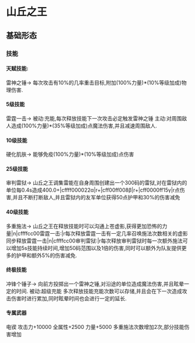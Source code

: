 # 山丘之王
## 基础形态
### 技能

#### 天赋技能:
雷神之锤->
每次攻击有10%的几率重击目标,附加(100%力量)*(10%等级加成)物理伤害.

#### 5级技能
雷霆一击->
被动:充能,每次释放技能下一次攻击必定触发雷神之锤
主动:对周围敌人造成(100%力量)*(35%等级加成)点魔法伤害,并且减速周围敌人.

#### 10级技能
硬化肌肤->
能够免疫(100%力量)*(10%等级加成)点伤害

#### 25级技能
审判雷狱->
山丘之王调集雷能在自身周围创建出一个300码的雷狱,对在雷狱内的单位每0.4s造成400.0+|cffff000022α|r+|cff00ff008β|r+|cff0000ff15γ|r点伤害,并且不断打断敌人,并且雷狱内的友军单位获得50点护甲和30%的伤害减免

#### 40级技能
多重施法->
山丘之王在释放技能时可以沟通上苍虚影,获得更加恐怖的力量|n|cffffcc00雷霆一击:|r每次释放雷霆一击有一定几率召唤施法次数相关的虚影同步释放雷霆一击|n|cffffcc00审判雷狱:|r每次释放审判雷狱时每一次额外施法可以增加5s技能持续时间,增加50码范围以及1倍的伤害,同时可以额外为队友提供更多的护甲和额外5%的伤害减免.

#### 终极技能
冲锋个锤子->
向前方投掷出一个雷神之锤,对沿途的单位造成魔法伤害,并且眩晕一定的时间.
被动:超级充能 多次释放技能充能次数可以存储,并且会在下一次造成攻击伤害时进行累加,同时眩晕时间也会进行一定的延长. 

#### 专属武器
电锲
攻击力+10000
全属性+2500
力量+5000
多重施法次数增加2次,部分技能伤害增加
